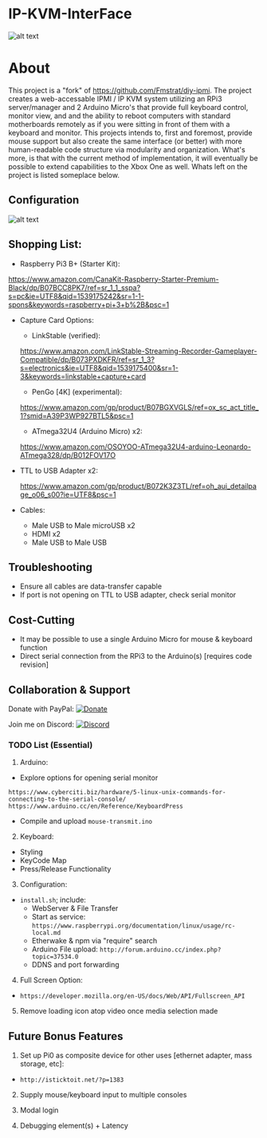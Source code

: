 # IP-KVM-InterFace

![alt text](https://github.com/SterlingButters/ip-kvm-interface/blob/master/Example.png)

# About
This project is a "fork" of https://github.com/Fmstrat/diy-ipmi. The project creates a
web-accessable IPMI / IP KVM system utilizing an RPi3 server/manager and 2 Arduino Micro's that provide
full keyboard control, monitor view, and and the ability to reboot computers with standard motherboards
remotely as if you were sitting in front of them with a keyboard and monitor. This projects intends to,
first and foremost, provide mouse support but also create the same interface (or better) with more human-readable
code structure via modularity and organization. What's more, is that with the current method of
implementation, it will eventually be possible to extend capabilities to the Xbox One as well.
Whats left on the project is listed someplace below.

## Configuration
![alt text](https://github.com/SterlingButters/ip-kvm-interface/blob/master/configuration/Setup.png)
## Shopping List:
  - Raspberry Pi3 B+ (Starter Kit):

  https://www.amazon.com/CanaKit-Raspberry-Starter-Premium-Black/dp/B07BCC8PK7/ref=sr_1_1_sspa?s=pc&ie=UTF8&qid=1539175242&sr=1-1-spons&keywords=raspberry+pi+3+b%2B&psc=1
  - Capture Card Options:
    - LinkStable (verified):

    https://www.amazon.com/LinkStable-Streaming-Recorder-Gameplayer-Compatible/dp/B073PXDKFR/ref=sr_1_3?s=electronics&ie=UTF8&qid=1539175400&sr=1-3&keywords=linkstable+capture+card
    - PenGo [4K] (experimental):

    https://www.amazon.com/gp/product/B07BGXVGLS/ref=ox_sc_act_title_1?smid=A39P3WP927BTL5&psc=1
    - ATmega32U4 (Arduino Micro) x2:

    https://www.amazon.com/OSOYOO-ATmega32U4-arduino-Leonardo-ATmega328/dp/B012FOV17O
  - TTL to USB Adapter x2:

    https://www.amazon.com/gp/product/B072K3Z3TL/ref=oh_aui_detailpage_o06_s00?ie=UTF8&psc=1
  - Cables:
    - Male USB to Male microUSB x2
    - HDMI x2
    - Male USB to Male USB

## Troubleshooting
- Ensure all cables are data-transfer capable
- If port is not opening on TTL to USB adapter, check serial monitor

## Cost-Cutting
  - It may be possible to use a single Arduino Micro for mouse & keyboard function
  - Direct serial connection from the RPi3 to the Arduino(s) [requires code revision]

## Collaboration & Support
Donate with PayPal:
[![Donate](https://img.shields.io/badge/Donate-PayPal-green.svg)](https://paypal.me/sterlingbutters)

Join me on Discord:
[![Discord](https://img.shields.io/discord/102860784329052160.svg)](https://discord.gg/uSTr7DZ)

### TODO List (Essential)
1) Arduino:
  - Explore options for opening serial monitor
```
https://www.cyberciti.biz/hardware/5-linux-unix-commands-for-connecting-to-the-serial-console/
https://www.arduino.cc/en/Reference/KeyboardPress
```
  - Compile and upload `mouse-transmit.ino`

2) Keyboard:
  - Styling
  - KeyCode Map
  - Press/Release Functionality

3) Configuration:
  - `install.sh`; include:
    - WebServer & File Transfer
    - Start as service:
      `https://www.raspberrypi.org/documentation/linux/usage/rc-local.md`
    - Etherwake & npm via "require" search
    - Arduino File upload:
     `http://forum.arduino.cc/index.php?topic=37534.0`
    - DDNS and port forwarding

4) Full Screen Option:
  - `https://developer.mozilla.org/en-US/docs/Web/API/Fullscreen_API`

5) Remove loading icon atop video once media selection made

## Future Bonus Features

1) Set up Pi0 as composite device for other uses [ethernet adapter,
mass storage, etc]:
  - `http://isticktoit.net/?p=1383`

2) Supply mouse/keyboard input to multiple consoles

3) Modal login

4) Debugging element(s) + Latency
